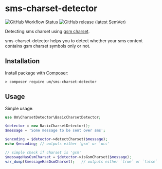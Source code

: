 # sms-charset-detector

![GitHub Workflow Status](https://img.shields.io/github/workflow/status/u-mulder/sms_charset_detector/base-test-suite?style=flat-square)
![GitHub release (latest SemVer)](https://img.shields.io/github/v/release/u-mulder/sms-charset-detector?sort=semver&style=flat-square)

Detecting sms charset using [gsm charset](https://en.wikipedia.org/wiki/GSM_03.38).

sms-charset-detector helps you to detect whether your sms content contains gsm charset symbols only or not.

## Installation

Install package with [Composer](https://getcomposer.org/):

```
> composer require um/sms-charset-detector
```

## Usage

Simple usage:

```php
use Um\CharsetDetector\BasicCharsetDetector;

$detector = new BasicCharsetDetector();
$message = 'Some message to be sent over sms';

$encoding = $detector->detectCharset($message);
echo $encoding;	// outputs either 'gsm' or 'ucs'

// simple check if charset is 'gsm'
$messageHasGsmCharset = $detector->isGsmCharset($message);
var_dump($messageHasGsmCharset);   // outputs either `true` or `false`
```
